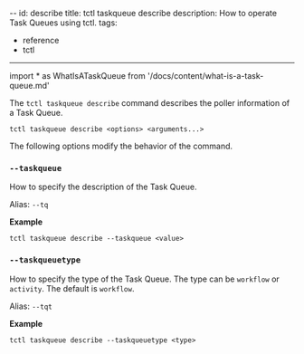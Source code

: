 --
id: describe
title: tctl taskqueue describe
description: How to operate Task Queues using tctl.
tags:
  - reference
  - tctl
---

<!-- prettier-ignore -->
import * as WhatIsATaskQueue from '/docs/content/what-is-a-task-queue.md'

The `tctl taskqueue describe` command describes the poller information of a <preview page={WhatIsATaskQueue}>Task Queue</preview>.

`tctl taskqueue describe <options> <arguments...>`

The following options modify the behavior of the command.

### `--taskqueue`

How to specify the description of the <preview page={WhatIsATaskQueue}>Task Queue</preview>.

Alias: `--tq`

**Example**

```
tctl taskqueue describe --taskqueue <value>
```

### `--taskqueuetype`

How to specify the type of the <preview page={WhatIsATaskQueue}>Task Queue</preview>. The type can be `workflow` or `activity`. The default is `workflow`.

Alias: `--tqt`

**Example**

```
tctl taskqueue describe --taskqueuetype <type>
```
